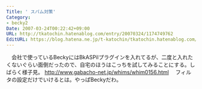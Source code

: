 ```yaml
---
Title: ' スパム対策'
Category:
- becky2
Date: 2007-03-24T00:22:42+09:00
URL: http://tkatochin.hatenablog.com/entry/20070324/1174749762
EditURL: https://blog.hatena.ne.jp/t-katochin/tkatochin.hatenablog.com/atom/entry/6653586347154755524
---
```


　会社で使っているBeckyにはBkASPilプラグインを入れてるが、二度と入れたくないぐらい面倒だったので、自宅のほうはこっちを試してみることにする。しばらく様子見。
  http://www.gabacho-net.jp/whims/whim0156.html
　フィルタの設定だけでいけるとは。やっぱBeckyだわ。
